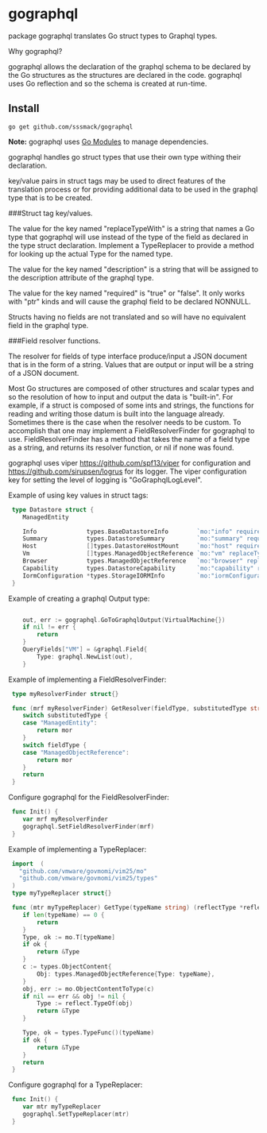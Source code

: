 # gographql

package gographql translates Go struct types to Graphql types.

Why gographql?

gographql allows the declaration of the graphql schema to be declared by the Go structures as the structures are declared in the code.  gographql uses Go reflection and so the schema is created at run-time.


## Install

```shell
go get github.com/sssmack/gographql
```

**Note:** gographql uses [Go Modules](https://github.com/golang/go/wiki/Modules) to manage dependencies.

gographql handles go struct types that use their own type withing their declaration.

key/value pairs in struct tags may be used to direct features of the translation process or for providing additional data to be used in the graphql type that is to be created.

###Struct tag key/values.

The value for the key named "replaceTypeWith" is a string that names a Go type that gographql will use instead of the type of the field as declared in the type struct declaration. Implement a TypeReplacer to provide a method for looking up the actual Type for the named type.

The value for the key named "description" is a string that will be assigned to the description attribute of the graphql type.

The value for the key named "required" is "true" or "false".  It only works with "ptr" kinds and will cause the graphql field to be declared NONNULL.

Structs having no fields are not translated and so will have no equivalent field in the graphql type.

###Field resolver functions.

The resolver for fields of type interface produce/input a JSON document that is in the form of a string. Values that are output or input will be a string of a JSON document.

Most Go structures are composed of other structures and scalar types and so the resolution of how to input and output the data is "built-in".  For example, if a struct is composed of some ints and strings, the functions for reading and writing those datum is built into the language already.  Sometimes there is the case when the resolver needs to be custom.  To accomplish that one may implement a FieldResolverFinder for gographql to use.  FieldResolverFinder has a method that takes the name of a field type as a string, and returns its resolver function, or nil if none was found.

gographql uses viper https://github.com/spf13/viper for configuration and https://github.com/sirupsen/logrus for its logger.
The viper configuration key for setting the level of logging is "GoGraphqlLogLevel".

Example of using key values in struct tags:

```go 
 type Datastore struct {
	ManagedEntity

	Info              types.BaseDatastoreInfo        `mo:"info" required:"true" description:"Specific information about the datastore."`
	Summary           types.DatastoreSummary         `mo:"summary" required:"true" description:"Global properties of the datastore."`
	Host              []types.DatastoreHostMount     `mo:"host" required:"false" description:"Hosts attached to this datastore."`
	Vm                []types.ManagedObjectReference `mo:"vm" replaceTypeWith:"VirtualMachine" required:"false" description:"Virtual machines stored on this datastore."`
	Browser           types.ManagedObjectReference   `mo:"browser" replaceTypeWith:"HostDatastoreBrowser" required:"true" description:"DatastoreBrowser used to browse this datastore."`
	Capability        types.DatastoreCapability      `mo:"capability" required:"true" description:"Capabilities of this datastore."`
	IormConfiguration *types.StorageIORMInfo         `mo:"iormConfiguration" required:"false" description:"Configuration of storage I/O resource management for the datastore.\n  Currently we only support storage I/O resource management on VMFS volumes\n  of a datastore.\n  \n  This configuration may not be available if the datastore is not accessible\n  from any host, or if the datastore does not have VMFS volume.\n  The configuration can be modified using the method\n  ConfigureDatastoreIORM_Task\n      \nSince vSphere API 4.1, or if the datastore does not have VMFS volume.\n  The configuration can be modified using the method\n  ConfigureDatastoreIORM_Task\n      \nSince vSphere API 4.1, or if the datastore does not have VMFS volume.\n  The configuration can be modified using the method\n  ConfigureDatastoreIORM_Task\n      \nSince vSphere API 4.1, or if the datastore does not have VMFS volume.\n  The configuration can be modified using the method\n  ConfigureDatastoreIORM_Task\n      \nSince vSphere API 4.1"`
 }
```
Example of creating a graphql Output type:   

```go

	out, err := gographql.GoToGraphqlOutput(VirtualMachine{})
	if nil != err {
		return
	}
	QueryFields["VM"] = &graphql.Field{
		Type: graphql.NewList(out),
	}
```

Example of implementing a FieldResolverFinder:
```go
 type myResolverFinder struct{}

 func (mrf myResolverFinder) GetResolver(fieldType, substitutedType string) (fn graphql.FieldResolveFn) {
	switch substitutedType {
	case "ManagedEntity":
		return mor
	}
	switch fieldType {
	case "ManagedObjectReference":
		return mor
	}
	return
 }
```
Configure gographql for the FieldResolverFinder:
```go
 func Init() {
	var mrf myResolverFinder
	gographql.SetFieldResolverFinder(mrf)
 }
```
Example of implementing a TypeReplacer:
```go
 import  (
   "github.com/vmware/govmomi/vim25/mo"
   "github.com/vmware/govmomi/vim25/types"
 )
 type myTypeReplacer struct{}

 func (mtr myTypeReplacer) GetType(typeName string) (reflectType *reflect.Type) {
	if len(typeName) == 0 {
		return
	}
	Type, ok := mo.T[typeName]
	if ok {
		return &Type
	}
	c := types.ObjectContent{
		Obj: types.ManagedObjectReference{Type: typeName},
	}
	obj, err := mo.ObjectContentToType(c)
	if nil == err && obj != nil {
		Type := reflect.TypeOf(obj)
		return &Type
	}

	Type, ok = types.TypeFunc()(typeName)
	if ok {
		return &Type
	}
	return
 }
```
Configure gographql for a TypeReplacer:
```go
 func Init() {
	var mtr myTypeReplacer
	gographql.SetTypeReplacer(mtr)
 }
```


